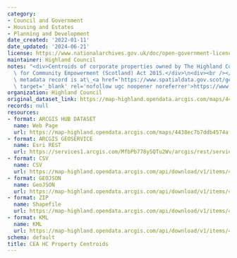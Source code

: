 ```yaml
---
category:
- Council and Government
- Housing and Estates
- Planning and Development
date_created: '2022-01-11'
date_updated: '2024-06-21'
license: https://www.nationalarchives.gov.uk/doc/open-government-licence/version/3/
maintainer: Highland Council
notes: "<div>Centroids of corporate properties owned by The Highland Council. Published\
  \ for Community Empowerment (Scotland) Act 2015.</div>\n<div><br /></div>\n<div>Gemini\
  \ metadata record is at\_<a href='https://www.spatialdata.gov.scot/geonetwork/srv/eng/catalog.search#/metadata/79d7eb3e-1aaa-4974-a37c-e704d0f69d40'\
  \ target='_blank' rel='nofollow ugc noopener noreferrer'>https://www.spatialdata.gov.scot/geonetwork/srv/eng/catalog.search#/metadata/79d7eb3e-1aaa-4974-a37c-e704d0f69d40</a>.</div>"
organization: Highland Council
original_dataset_link: https://map-highland.opendata.arcgis.com/maps/4438ec7b7ddb4574af4b765d22302c16_0
records: null
resources:
- format: ARCGIS HUB DATASET
  name: Web Page
  url: https://map-highland.opendata.arcgis.com/maps/4438ec7b7ddb4574af4b765d22302c16_0
- format: ARCGIS GEOSERVICE
  name: Esri REST
  url: https://services1.arcgis.com/MfbPb778y5QTu2Wv/arcgis/rest/services/CEA_HC_Property_Centroids/FeatureServer/0
- format: CSV
  name: CSV
  url: https://map-highland.opendata.arcgis.com/api/download/v1/items/4438ec7b7ddb4574af4b765d22302c16/csv?layers=0
- format: GEOJSON
  name: GeoJSON
  url: https://map-highland.opendata.arcgis.com/api/download/v1/items/4438ec7b7ddb4574af4b765d22302c16/geojson?layers=0
- format: ZIP
  name: Shapefile
  url: https://map-highland.opendata.arcgis.com/api/download/v1/items/4438ec7b7ddb4574af4b765d22302c16/shapefile?layers=0
- format: KML
  name: KML
  url: https://map-highland.opendata.arcgis.com/api/download/v1/items/4438ec7b7ddb4574af4b765d22302c16/kml?layers=0
schema: default
title: CEA HC Property Centroids
---
```

